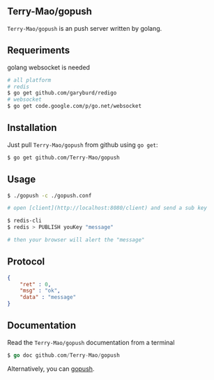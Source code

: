 ## Terry-Mao/gopush

`Terry-Mao/gopush` is an push server written by golang.

## Requeriments
golang websocket is needed

```sh
# all platform
# redis
$ go get github.com/garyburd/redigo
# websocket
$ go get code.google.com/p/go.net/websocket 
```

## Installation
Just pull `Terry-Mao/gopush` from github using `go get`:

```sh
$ go get github.com/Terry-Mao/gopush
```

## Usage
```sh
$ ./gopush -c ./gopush.conf

# open [client](http://localhost:8080/client) and send a sub key

$ redis-cli 
$ redis > PUBLISH youKey "message"

# then your browser will alert the "message"
```

## Protocol
```json
{
    "ret" : 0,
    "msg" : "ok",
    "data" : "message"
}
```

## Documentation
Read the `Terry-Mao/gopush` documentation from a terminal

```go
$ go doc github.com/Terry-Mao/gopush
```

Alternatively, you can [gopush](http://go.pkgdoc.org/github.com/Terry-Mao/gopush).
